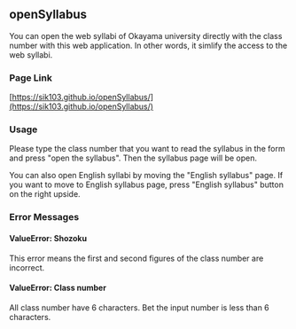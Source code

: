 ## openSyllabus

You can open the web syllabi of Okayama university directly with the class number with this web application. In other words, it simlify the access to the web syllabi.

### Page Link

[https://sik103.github.io/openSyllabus/](https://sik103.github.io/openSyllabus/)

### Usage

Please type the class number that you want to read the syllabus in the form and press "open the syllabus". Then the syllabus page will be open.

You can also open English syllabi by moving the "English syllabus" page. If you want to move to English syllabus page, press "English syllabus" button on the right upside. 

### Error Messages

#### ValueError: Shozoku 
This error means the first and second figures of the class number are incorrect. 

#### ValueError: Class number
All class number have 6 characters. Bet the input number is less than 6 characters. 
